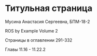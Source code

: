 # Титульная страница

Мусина Анастасия Сергеевна, БПМ-18-2

ROS by Example Volume 2

Страницы в оглавлении 291-332

Главы 11.16 - 11.22.2

